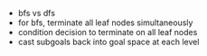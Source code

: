- bfs vs dfs
- for bfs, terminate all leaf nodes simultaneously
- condition decision to terminate on all leaf nodes
- cast subgoals back into goal space at each level

